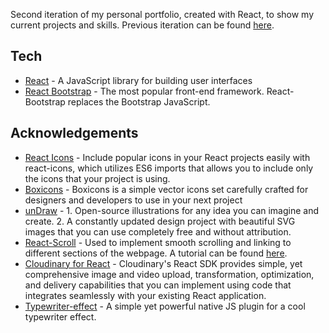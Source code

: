 

Second iteration of my personal portfolio, created with React, to show my current projects and skills.
Previous iteration can be found [here](https://github.com/nabarcala/Python-and-Flask-Ex).

## Tech
* [React](https://reactjs.org/) - A JavaScript library for building user interfaces
* [React Bootstrap](https://react-bootstrap.github.io/) - The most popular front-end framework. React-Bootstrap replaces the Bootstrap JavaScript.

## Acknowledgements
* [React Icons](https://react-icons.github.io/react-icons/) - Include popular icons in your React projects easily with react-icons, which utilizes ES6 imports that allows you to include only the icons that your project is using.
* [Boxicons](https://boxicons.com/) - Boxicons is a simple vector icons set carefully crafted for designers and developers to use in your next project
* [unDraw](https://undraw.co/) - 1. Open-source illustrations for any idea you can imagine and create. 2. A constantly updated design project with beautiful SVG images that you can use completely free and without attribution.
* [React-Scroll](https://github.com/fisshy/react-scroll) - Used to implement smooth scrolling and linking to different sections of the webpage. A tutorial can be found [here](https://www.digitalocean.com/community/tutorials/how-to-implement-smooth-scrolling-in-react).
* [Cloudinary for React](https://cloudinary.com/documentation/react_integration) - Cloudinary's React SDK provides simple, yet comprehensive image and video upload, transformation, optimization, and delivery capabilities that you can implement using code that integrates seamlessly with your existing React application.
* [Typewriter-effect](https://www.npmjs.com/package/typewriter-effect) - A simple yet powerful native JS plugin for a cool typewriter effect.

